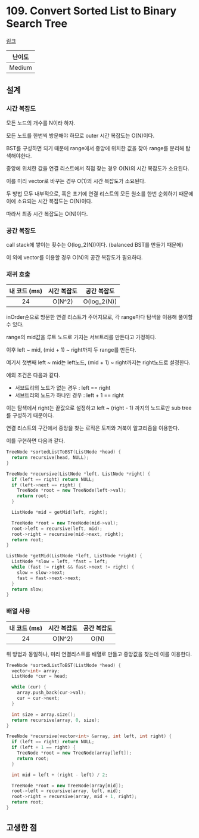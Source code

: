 # 109. Convert Sorted List to Binary Search Tree

[링크](https://leetcode.com/problems/convert-sorted-list-to-binary-search-tree/)

| 난이도 |
| :----: |
| Medium |

## 설계

### 시간 복잡도

모든 노드의 개수를 N이라 하자.

모든 노드를 한번씩 방문해야 하므로 outer 시간 복잡도는 O(N)이다.

BST를 구성하면 되기 때문에 range에서 중앙에 위치한 값을 찾아 range를 분리해 탐색해야한다.

중앙에 위치한 값을 연결 리스트에서 직접 찾는 경우 O(N)의 시간 복잡도가 소요된다.

이를 미리 vector로 바꾸는 경우 O(1)의 시간 복잡도가 소요된다.

두 방법 모두 내부적으로, 혹은 초기에 연결 리스트의 모든 원소를 한번 순회하기 때문에 이에 소요되는 시간 복잡도는 O(N)이다.

따라서 최종 시간 복잡도는 O(N)이다.

### 공간 복잡도

call stack에 쌓이는 횟수는 O(log_2(N))이다. (balanced BST를 만들기 때문에)

이 외에 vector를 이용할 경우 O(N)의 공간 복잡도가 필요하다.

### 재귀 호출

| 내 코드 (ms) | 시간 복잡도 | 공간 복잡도 |
| :----------: | :---------: | :---------: |
|      24      |   O(N^2)    | O(log_2(N)) |

inOrder순으로 방문한 연결 리스트가 주어지므로, 각 range마다 탐색을 이용해 풀이할 수 있다.

range의 mid값을 루트 노드로 가지는 서브트리를 만든다고 가정하다.

이후 left ~ mid, (mid + 1) ~ right까지 두 range를 만든다.

여기서 첫번째 left ~ mid는 left노드, (mid + 1) ~ right까지는 right노드로 설정한다.

예외 조건은 다음과 같다.

- 서브트리의 노드가 없는 경우 : left == right
- 서브트리의 노드가 하나인 경우 : left + 1 == right

이는 탐색에서 right는 끝값으로 설정하고 left ~ (right - 1) 까지의 노드로만 sub tree를 구성하기 때문이다.

연결 리스트의 구간에서 중앙을 찾는 로직은 토끼와 거북이 알고리즘을 이용한다.

이를 구현하면 다음과 같다.

```cpp
TreeNode *sortedListToBST(ListNode *head) {
  return recursive(head, NULL);
}

TreeNode *recursive(ListNode *left, ListNode *right) {
  if (left == right) return NULL;
  if (left->next == right) {
    TreeNode *root = new TreeNode(left->val);
    return root;
  }

  ListNode *mid = getMid(left, right);

  TreeNode *root = new TreeNode(mid->val);
  root->left = recursive(left, mid);
  root->right = recursive(mid->next, right);
  return root;
}

ListNode *getMid(ListNode *left, ListNode *right) {
  ListNode *slow = left, *fast = left;
  while (fast != right && fast->next != right) {
    slow = slow->next;
    fast = fast->next->next;
  }
  return slow;
}
```

### 배열 사용

| 내 코드 (ms) | 시간 복잡도 | 공간 복잡도 |
| :----------: | :---------: | :---------: |
|      24      |   O(N^2)    |    O(N)     |

위 방법과 동일하나, 미리 연결리스트를 배열로 만들고 중앙값을 찾는데 이를 이용한다.

```cpp
TreeNode *sortedListToBST(ListNode *head) {
  vector<int> array;
  ListNode *cur = head;

  while (cur) {
    array.push_back(cur->val);
    cur = cur->next;
  }

  int size = array.size();
  return recursive(array, 0, size);
}

TreeNode *recursive(vector<int> &array, int left, int right) {
  if (left == right) return NULL;
  if (left + 1 == right) {
    TreeNode *root = new TreeNode(array[left]);
    return root;
  }

  int mid = left + (right - left) / 2;

  TreeNode *root = new TreeNode(array[mid]);
  root->left = recursive(array, left, mid);
  root->right = recursive(array, mid + 1, right);
  return root;
}
```

## 고생한 점
